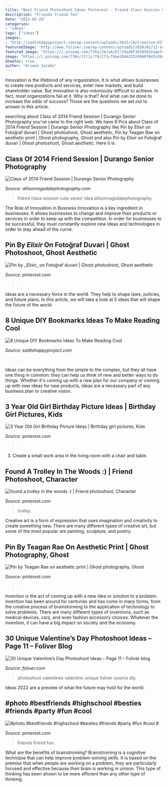 ```yaml
---
title: "Best Friend Photoshoot Ideas Pinterest - Friend Class Session Cute Senior Idea Allisonragsdalephotography"
description: "Friends friend fun"
date: "2023-02-24"
categories:
- "ideas"
tags: ["ideas"]
images:
- "http://sadtohappyproject.com/wp-content/uploads/2015/10/Creative-DIY-Bookmarks-Ideas234.jpg"
featuredImage: "http://www.foliver.com/wp-content/uploads/2020/01/11-Valentines-Day-Photoshoot.jpg"
featured_image: "https://i.pinimg.com/736x/24/a4/6f/24a46f3b395432aae3c33c6a6c9afcfa.jpg"
image: "https://i.pinimg.com/736x/17/1c/f9/171cf9ae284623524969f843c09d6879.jpg"
ShowToc: true
author: "Ariane Jacobs"
---
```



Innovation is the lifeblood of any organization. It is what allows businesses to create new products and services, enter new markets, and build shareholder value. But innovation is also notoriously difficult to achieve. In fact, most organizations fail at it. Why is that? And what can be done to increase the odds of success? Those are the questions we set out to answer in this article.

	

		
searching about Class of 2014 Friend Session | Durango Senior Photography you've came to the right web. We have 8 Pics about Class of 2014 Friend Session | Durango Senior Photography like Pin by _Elixir_ on Fotoğraf duvari | Ghost photoshoot, Ghost aesthetic, Pin by Teagan Rae on aesthetic print | Ghost photography, Ghost and also Pin by _Elixir_ on Fotoğraf duvari | Ghost photoshoot, Ghost aesthetic. Here it is:
		
    
## Class Of 2014 Friend Session | Durango Senior Photography

<img loading=lazy src="http://allisonragsdalephotography.com/wp-content/uploads/2013/07/allisonragsdalephotography-7137-1024x681.jpg" onerror="this.onerror=null;this.src='https://tse3.mm.bing.net/th?id=OIP.yxn9VmvUyv6YFPJdfXj3mAHaE7&amp;pid=15.1';" alt="Class of 2014 Friend Session | Durango Senior Photography">

_Source: allisonragsdalephotography.com_

>friend class session cute senior idea allisonragsdalephotography. 

	

The Role of Innovation in Business
Innovation is a key ingredient in businesses. It allows businesses to change and improve their products or services in order to keep up with the competition. In order for businesses to be successful, they must constantly explore new ideas and technologies in order to stay ahead of the curve.

    
## Pin By _Elixir_ On Fotoğraf Duvari | Ghost Photoshoot, Ghost Aesthetic

<img loading=lazy src="https://i.pinimg.com/736x/17/1c/f9/171cf9ae284623524969f843c09d6879.jpg" onerror="this.onerror=null;this.src='https://tse4.mm.bing.net/th?id=OIP.Pza_ziou8yO4cQl0f07NwAHaJ3&amp;pid=15.1';" alt="Pin by _Elixir_ on Fotoğraf duvari | Ghost photoshoot, Ghost aesthetic">

_Source: pinterest.com_

>. 

	

Ideas are a necessary force in the world. They help to shape laws, policies, and future plans. In this article, we will take a look at 5 ideas that will shape the future of the world.

    
## 8 Unique DIY Bookmarks Ideas To Make Reading Cool

<img loading=lazy src="http://sadtohappyproject.com/wp-content/uploads/2015/10/Creative-DIY-Bookmarks-Ideas234.jpg" onerror="this.onerror=null;this.src='https://tse3.mm.bing.net/th?id=OIP.JPcctWz542WKpMF1-kCwdAHaJ4&amp;pid=15.1';" alt="8 Unique DIY Bookmarks Ideas To Make Reading Cool">

_Source: sadtohappyproject.com_

>. 

	

Ideas can be everything from the simple to the complex, but they all have one thing in common: they can help us think of new and better ways to do things. Whether it's coming up with a new plan for our company or coming up with new ideas for new products, ideas are a necessary part of any business plan or creative vision.

    
## 3 Year Old Girl Birthday Picture Ideas | Birthday Girl Pictures, Kids

<img loading=lazy src="https://i.pinimg.com/736x/1b/38/9a/1b389ad5e134d5c9575b718e2e39fc9b.jpg" onerror="this.onerror=null;this.src='https://tse4.mm.bing.net/th?id=OIP.Kklc3DuM3dfu9JioDJ4s2QHaLH&amp;pid=15.1';" alt="3 Year Old Girl Birthday Picture Ideas | Birthday girl pictures, Kids">

_Source: pinterest.com_

>. 

	

3. Create a small work area in the living room with a chair and table. 

    
## Found A Trolley In The Woods :) | Friend Photoshoot, Character

<img loading=lazy src="https://i.pinimg.com/736x/ab/e0/97/abe0978c50da02e3f3e9a60fdc48ba3f.jpg" onerror="this.onerror=null;this.src='https://tse1.mm.bing.net/th?id=OIP.avlmEZxhtANNL80YKzP9JwHaJQ&amp;pid=15.1';" alt="found a trolley in the woods :) | Friend photoshoot, Character">

_Source: pinterest.com_

>trolley. 

	

Creative art is a form of expression that uses imagination and creativity to create something new. There are many different types of creative art, but some of the most popular are painting, sculpture, and poetry.

    
## Pin By Teagan Rae On Aesthetic Print | Ghost Photography, Ghost

<img loading=lazy src="https://i.pinimg.com/736x/4a/32/52/4a3252287ccad5cafa4de33546bab972.jpg" onerror="this.onerror=null;this.src='https://tse1.mm.bing.net/th?id=OIP.uzJMCuptn6A79y22FdP_wQHaJ3&amp;pid=15.1';" alt="Pin by Teagan Rae on aesthetic print | Ghost photography, Ghost">

_Source: pinterest.com_

>. 

	

Invention is the act of coming up with a new idea or solution to a problem. invention has been around for centuries and has come in many forms, from the creative process of brainstorming to the application of technology to solve problems. There are many different types of inventions, such as medical devices, cars, and even fashion accessory choices. Whatever the invention, it can have a big impact on society and the economy.

    
## 30 Unique Valentine’s Day Photoshoot Ideas – Page 11 – Foliver Blog

<img loading=lazy src="http://www.foliver.com/wp-content/uploads/2020/01/11-Valentines-Day-Photoshoot.jpg" onerror="this.onerror=null;this.src='https://tse4.mm.bing.net/th?id=OIP.8luDE2i9UcAdyzX0XqdwOQHaLH&amp;pid=15.1';" alt="30 Unique Valentine’s Day Photoshoot Ideas – Page 11 – Foliver blog">

_Source: foliver.com_

>photoshoot valentines valentine unique foliver source diy. 

	

Ideas 2022 are a preview of what the future may hold for the world.

    
## #photo #bestfriends #highschool #besties #friends #party #fun #cool #

<img loading=lazy src="https://i.pinimg.com/736x/24/a4/6f/24a46f3b395432aae3c33c6a6c9afcfa.jpg" onerror="this.onerror=null;this.src='https://tse3.mm.bing.net/th?id=OIP.sBv2fgsEXwaUkPEZzHQ_PgHaJ-&amp;pid=15.1';" alt="#photo #bestfriends #highschool #besties #friends #party #fun #cool #">

_Source: pinterest.com_

>friends friend fun. 

	

What are the benefits of brainstroming?
Brainstroming is a cognitive technique that can help improve problem-solving skills. It is based on the premise that when people are working on a problem, they are particularly focused and effective because their brain is working in unison. This type of thinking has been shown to be more efficient than any other type of thinking.

